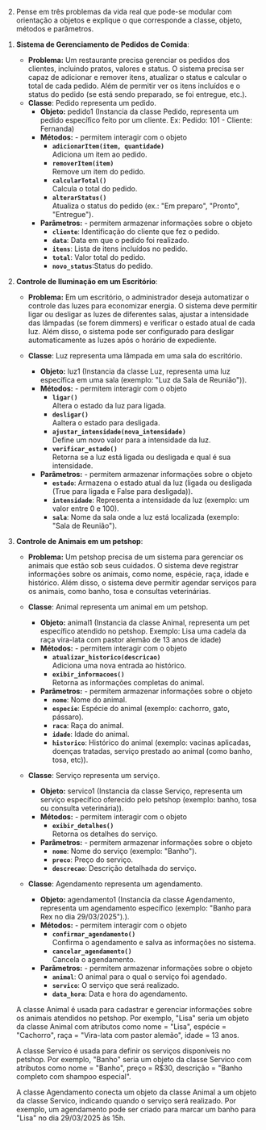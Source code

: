 2) Pense em três problemas da vida real que pode-se modular com orientação a objetos e explique o que corresponde a classe, objeto, métodos e parâmetros.
1. **Sistema de Gerenciamento de Pedidos de Comida**:  
     - **Problema:** Um restaurante precisa gerenciar os pedidos dos clientes, incluindo pratos, valores e status. O sistema precisa ser capaz de adicionar e remover itens, atualizar o status e calcular o total de cada pedido. Além de permitir ver os itens incluídos e o status do pedido (se está sendo preparado, se foi entregue, etc.).
    - **Classe**: Pedido
        representa um pedido.
        - **Objeto:**
            pedido1 (Instancia da classe Pedido, representa um pedido específico feito por um cliente. Ex: Pedido: 101 - Cliente: Fernanda)
        - **Métodos:** - permitem interagir com o objeto
            - **`adicionarItem(item, quantidade)`**  
                Adiciona um item ao pedido.
            - **`removerItem(item)`**  
                Remove um item do pedido.
            - **`calcularTotal()`**  
                Calcula o total do pedido.
            - **`alterarStatus()`**  
                Atualiza o status do pedido (ex.: "Em preparo", "Pronto", "Entregue").
        - **Parâmetros:** - permitem armazenar informações sobre o objeto
            - **`cliente`**: Identificação do cliente que fez o pedido.
            - **`data`**: Data em que o pedido foi realizado.
            - **`itens`**: Lista de itens incluídos no pedido.
            - **`total`**: Valor total do pedido.
            - **`novo_status`**:Status do pedido.

2. **Controle de Iluminação em um Escritório**:  
     - **Problema:** Em um escritório, o administrador deseja automatizar o controle das luzes para economizar energia. O sistema deve permitir ligar ou desligar as luzes de diferentes salas, ajustar a intensidade das lâmpadas (se forem dimmers) e verificar o estado atual de cada luz. Além disso, o sistema pode ser configurado para desligar automaticamente as luzes após o horário de expediente.
     
    - **Classe**: Luz
        representa uma lâmpada em uma sala do escritório.
        - **Objeto:**
            luz1 (Instancia da classe Luz, representa uma luz específica em uma sala (exemplo: "Luz da Sala de Reunião")).
        - **Métodos:** - permitem interagir com o objeto
            - **`ligar()`**  
                Altera o estado da luz para ligada.
            - **`desligar()`**  
                Aaltera o estado para desligada.
            - **`ajustar_intensidade(nova_intensidade)`**  
                Define um novo valor para a intensidade da luz.
            - **`verificar_estado()`**  
                Retorna se a luz está ligada ou desligada e qual é sua intensidade.
        - **Parâmetros:** - permitem armazenar informações sobre o objeto
            - **`estado`**: Armazena o estado atual da luz (ligada ou desligada (True para ligada e False para desligada)).
            - **`intensidade`**: Representa a intensidade da luz (exemplo: um valor entre 0 e 100).
            - **`sala`**: Nome da sala onde a luz está localizada (exemplo: "Sala de Reunião").   

3. **Controle de Animais em um petshop**:  
     - **Problema:** Um petshop precisa de um sistema para gerenciar os animais que estão sob seus cuidados. O sistema deve registrar informações sobre os animais, como nome, espécie, raça, idade e histórico. Além disso, o sistema deve permitir agendar serviços para os animais, como banho, tosa e consultas veterinárias. 
    - **Classe**: Animal
        representa um animal em  um petshop.
        - **Objeto:**
            animal1 (Instancia da classe Animal, representa um pet específico atendido no petshop. Exemplo: Lisa uma cadela da raça vira-lata com pastor alemão de 13 anos de idade)
        - **Métodos:** - permitem interagir com o objeto
            - **`atualizar_historico(descricao)`**  
                Adiciona uma nova entrada ao histórico.
            - **`exibir_informacoes()`**  
                Retorna as informações completas do animal.
        - **Parâmetros:** - permitem armazenar informações sobre o objeto
            - **`nome`**: Nome do animal.
            - **`especie`**: Espécie do animal (exemplo: cachorro, gato, pássaro).
            - **`raca`**: Raça do animal.
            - **`idade`**: Idade do animal.
            - **`historico`**: Histórico do animal (exemplo: vacinas aplicadas, doenças tratadas, serviço prestado ao animal (como banho, tosa, etc)).
    
    - **Classe**: Serviço
        representa um serviço.
        - **Objeto:**
            servico1 (Instancia da classe Serviço, representa um serviço específico oferecido pelo petshop (exemplo: banho, tosa ou consulta veterinária)).
        - **Métodos:** - permitem interagir com o objeto
            - **`exibir_detalhes()`**  
                Retorna os detalhes do serviço.
        - **Parâmetros:** - permitem armazenar informações sobre o objeto
            - **`nome`**: Nome do serviço (exemplo: "Banho").
            - **`preco`**: Preço do serviço.
            - **`descrecao`**: Descrição detalhada do serviço.
    
    - **Classe**: Agendamento
        representa um agendamento.
        - **Objeto:**
            agendamento1 (Instancia da classe Agendamento, representa um agendamento específico (exemplo: "Banho para Rex no dia 29/03/2025").).
        - **Métodos:** - permitem interagir com o objeto
            - **`confirmar_agendamento()`**  
                Confirma o agendamento e salva as informações no sistema.
            - **`cancelar_agendamento()`**  
                    Cancela o agendamento.
        - **Parâmetros:** - permitem armazenar informações sobre o objeto
            - **`animal`**: O animal para o qual o serviço foi agendado.
            - **`servico`**: O serviço que será realizado.
            - **`data_hora`**: Data e hora do agendamento.

    A classe Animal é usada para cadastrar e gerenciar informações sobre os animais atendidos no petshop. Por exemplo, "Lisa" seria um objeto da classe Animal com atributos como nome = "Lisa", espécie = "Cachorro", raça = "Vira-lata com pastor alemão", idade = 13 anos.

    A classe Servico é usada para definir os serviços disponíveis no petshop. Por exemplo, "Banho" seria um objeto da classe Servico com atributos como nome = "Banho", preço = R$30, descrição = "Banho completo com shampoo especial".

    A classe Agendamento conecta um objeto da classe Animal a um objeto da classe Servico, indicando quando o serviço será realizado. Por exemplo, um agendamento pode ser criado para marcar um banho para "Lisa" no dia 29/03/2025 às 15h.
    
